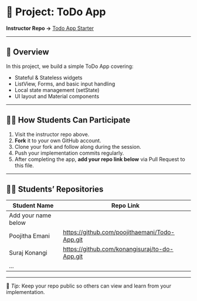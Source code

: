 # 🧩 Project: ToDo App

**Instructor Repo →** [Todo App Starter](https://github.com/HimanshuGodara/Todo-App-Starter.git)

---

## 🧠 Overview
In this project, we build a simple ToDo App covering:
- Stateful & Stateless widgets
- ListView, Forms, and basic input handling
- Local state management (setState)
- UI layout and Material components

---

## 🧑‍💻 How Students Can Participate
1. Visit the instructor repo above.
2. **Fork** it to your own GitHub account.
3. Clone your fork and follow along during the session.
4. Push your implementation commits regularly.
5. After completing the app, **add your repo link below** via Pull Request to this file.

---

## 🧑‍🎓 Students’ Repositories

| Student Name | Repo Link |
|---------------|-----------|
| Add your name below |  |
|Poojitha Emani | https://github.com/poojithaemani/Todo-App.git|
|Suraj Konangi | https://github.com/konangisuraj/to-do-App.git|
| ... |  |
---

📘 *Tip:* Keep your repo public so others can view and learn from your implementation.
